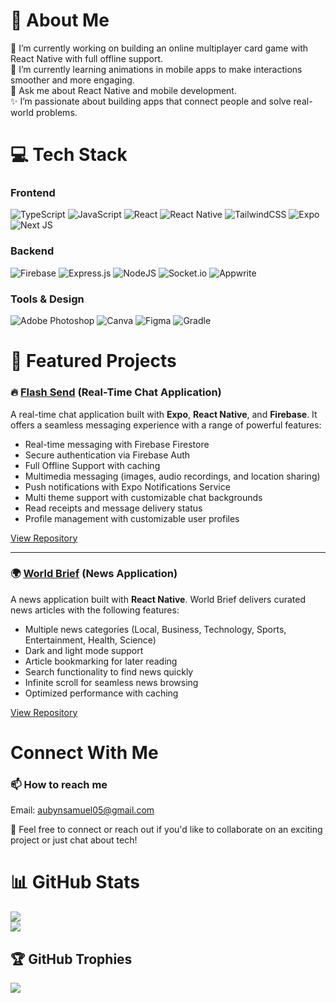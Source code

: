 # 💫 About Me
🔭 I’m currently working on building an online multiplayer card game with React Native with full offline support. <br/>
🌱 I’m currently learning animations in mobile apps to make interactions smoother and more engaging. <br/>
💬 Ask me about React Native and mobile development. <br/>
✨ I’m passionate about building apps that connect people and solve real-world problems.

# 💻 Tech Stack

### **Frontend**  
![TypeScript](https://img.shields.io/badge/typescript-%23007ACC.svg?style=for-the-badge&logo=typescript&logoColor=white)  ![JavaScript](https://img.shields.io/badge/javascript-%23323330.svg?style=for-the-badge&logo=javascript&logoColor=%23F7DF1E)  ![React](https://img.shields.io/badge/react-%2320232a.svg?style=for-the-badge&logo=react&logoColor=%2361DAFB)  ![React Native](https://img.shields.io/badge/react_native-%2320232a.svg?style=for-the-badge&logo=react&logoColor=%2361DAFB)  ![TailwindCSS](https://img.shields.io/badge/tailwindcss-%2338B2AC.svg?style=for-the-badge&logo=tailwind-css&logoColor=white)  ![Expo](https://img.shields.io/badge/expo-1C1E24?style=for-the-badge&logo=expo&logoColor=#D04A37)  ![Next JS](https://img.shields.io/badge/Next-black?style=for-the-badge&logo=next.js&logoColor=white)  

### **Backend**  
![Firebase](https://img.shields.io/badge/firebase-%23039BE5.svg?style=for-the-badge&logo=firebase)  ![Express.js](https://img.shields.io/badge/express.js-%23404d59.svg?style=for-the-badge&logo=express&logoColor=%2361DAFB)  ![NodeJS](https://img.shields.io/badge/node.js-6DA55F?style=for-the-badge&logo=node.js&logoColor=white)  ![Socket.io](https://img.shields.io/badge/Socket.io-black?style=for-the-badge&logo=socket.io&badgeColor=010101)  ![Appwrite](https://img.shields.io/badge/Appwrite-%23FD366E.svg?style=for-the-badge&logo=appwrite&logoColor=white)  

### **Tools & Design**  
![Adobe Photoshop](https://img.shields.io/badge/adobe%20photoshop-%2331A8FF.svg?style=for-the-badge&logo=adobe%20photoshop&logoColor=white)  ![Canva](https://img.shields.io/badge/Canva-%2300C4CC.svg?style=for-the-badge&logo=Canva&logoColor=white)  ![Figma](https://img.shields.io/badge/figma-%23F24E1E.svg?style=for-the-badge&logo=figma&logoColor=white)  ![Gradle](https://img.shields.io/badge/Gradle-02303A.svg?style=for-the-badge&logo=Gradle&logoColor=white)

# 🌟 Featured Projects

### 🔥 [Flash Send](https://github.com/aubynsamuel/React-Native-Chat-App) (Real-Time Chat Application)
A real-time chat application built with **Expo**, **React Native**, and **Firebase**. It offers a seamless messaging experience with a range of powerful features:
- Real-time messaging with Firebase Firestore
- Secure authentication via Firebase Auth
- Full Offline Support with caching
- Multimedia messaging (images, audio recordings, and location sharing)
- Push notifications with Expo Notifications Service
- Multi theme support with customizable chat backgrounds
- Read receipts and message delivery status
- Profile management with customizable user profiles

[View Repository](https://github.com/aubynsamuel/React-Native-Chat-App)

---

### 🌍 [World Brief](https://github.com/aubynsamuel/World-Brief) (News Application)
A news application built with **React Native**. World Brief delivers curated news articles with the following features:
- Multiple news categories (Local, Business, Technology, Sports, Entertainment, Health, Science)
- Dark and light mode support
- Article bookmarking for later reading
- Search functionality to find news quickly
- Infinite scroll for seamless news browsing
- Optimized performance with caching

[View Repository](https://github.com/aubynsamuel/World-Brief)

# Connect With Me
### 📫 How to reach me

Email: aubynsamuel05@gmail.com

🤝 Feel free to connect or reach out if you'd like to collaborate on an exciting project or just chat about tech!

# 📊 GitHub Stats
![](https://github-readme-stats.vercel.app/api?username=aubynsamuel&theme=cobalt&hide_border=false&include_all_commits=true&count_private=true)<br/>
![](https://github-readme-stats.vercel.app/api/top-langs/?username=aubynsamuel&theme=cobalt&hide_border=false&include_all_commits=true&count_private=true&layout=compact)

## 🏆 GitHub Trophies
![](https://github-profile-trophy.vercel.app/?username=aubynsamuel&theme=buefy&no-frame=false&no-bg=false&margin-w=4)
